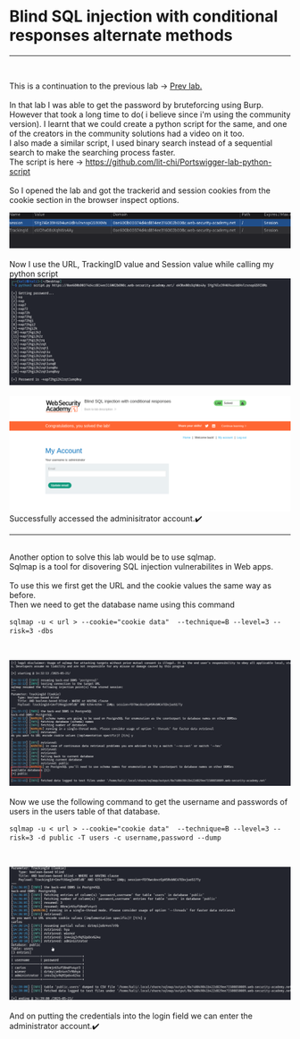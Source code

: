 # Blind SQL injection with conditional responses alternate methods
<hr><br>

This is a continuation to the previous lab -> 
[Prev lab.](<Blind SQL injection with conditional responses.md>)
<br><br>
In that lab I was able to get the password by bruteforcing using Burp. However that took a long time to do( i believe since i'm using the community version). I learnt that we could create a python script for the same, and one of the creators in the community solutions had a video on it too.<br>
I also made a similar script, I used binary search instead of a sequential search to make the searching process faster.<br>
The script is here -> https://github.com/lit-chi/Portswigger-lab-python-script
<br><br>
So I opened the lab and got the trackerid and session cookies from the cookie section in the browser inspect options.
<br>

![alt text](<images/Blind SQL injection with conditional responses_alt_1.png>)
<br><br>
Now I use the URL, TrackingID value and Session value while calling my python script<br>
![alt text](<images/Blind SQL injection with conditional responses_alt_2.png>)
<br><br>
![alt text](<images/Blind SQL injection with conditional responses_alt_3.png>)
<br>Successfully accessed the adminisitrator account.✔️

<hr>
<br>
Another option to solve this lab would be to use sqlmap.<br>
Sqlmap is a tool for disovering SQL injection vulnerabilites in Web apps.<br><br>
To use this we first get the URL and the cookie values the same way as before.<br>
Then we need to get the database name using this command<br>

    sqlmap -u < url > --cookie="cookie data"  --technique=B --level=3 --risk=3 -dbs

<br>

![alt text](<images/Blind SQL injection with conditional responses_alt_4.png>)
<br><br>
Now we use the following command to get the username and passwords of users in the users table of that database.
   
    sqlmap -u < url > --cookie="cookie data"  --technique=B --level=3 --risk=3 -d public -T users -c username,password --dump

<br>

![alt text](<images/Blind SQL injection with conditional responses_alt_5.png>)
<br><br>
And on putting the credentials into the login field we can enter the administrator account.✔️